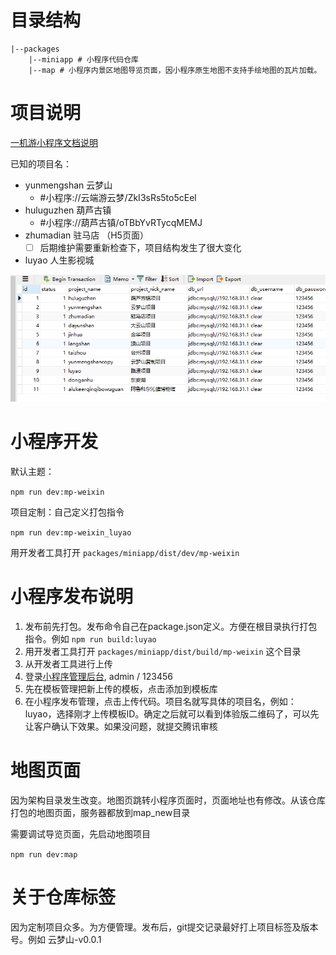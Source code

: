 # 目录结构

```
|--packages
    |--miniapp # 小程序代码仓库
    |--map # 小程序内景区地图导览页面，因小程序原生地图不支持手绘地图的瓦片加载。
```

# 项目说明

[一机游小程序文档说明](packages/miniapp/README.md)

已知的项目名：

- yunmengshan 云梦山
  - #小程序://云端游云梦/ZkI3sRs5to5cEel
- huluguzhen 葫芦古镇
  - #小程序://葫芦古镇/oTBbYvRTycqMEMJ
- zhumadian 驻马店 （H5页面）
  - [ ] 后期维护需要重新检查下，项目结构发生了很大变化
- luyao 人生影视城

![1685681766902](image/README/1685681766902.png)

# 小程序开发

默认主题：

`npm run dev:mp-weixin`

项目定制：自己定义打包指令

`npm run dev:mp-weixin_luyao`

用开发者工具打开  `packages/miniapp/dist/dev/mp-weixin`

# 小程序发布说明

1. 发布前先打包。发布命令自己在package.json定义。方便在根目录执行打包指令。例如 `npm run build:luyao`
2. 用开发者工具打开 `packages/miniapp/dist/build/mp-weixin` 这个目录
3. 从开发者工具进行上传
4. 登录[小程序管理后台](https://tourismbackend.pcleartv.cn/frontend/cleartv_admin/#/miniapp/publish),  admin / 123456
5. 先在模板管理把新上传的模板，点击添加到模板库
6. 在小程序发布管理，点击上传代码。项目名就写具体的项目名，例如：luyao，选择刚才上传模板ID。确定之后就可以看到体验版二维码了，可以先让客户确认下效果。如果没问题，就提交腾讯审核

# 地图页面

因为架构目录发生改变。地图页跳转小程序页面时，页面地址也有修改。从该仓库打包的地图页面，服务器都放到map_new目录

需要调试导览页面，先启动地图项目

`npm run dev:map`

# 关于仓库标签

因为定制项目众多。为方便管理。发布后，git提交记录最好打上项目标签及版本号。例如 云梦山-v0.0.1
